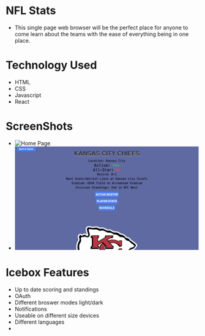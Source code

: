 # NFL Stats
* This single page web browser will be the perfect place for anyone to come learn about the teams with the ease of everything being in one place.
# Technology Used
* HTML
* CSS
* Javascript
* React
# ScreenShots
* ![Home Page](<../Screenshot 2023-09-11 at 9.28.18 AM.png>)
* ![Team Detail Page](<Screenshot 2023-09-11 at 9.28.55 AM.png>)


# Icebox Features
* Up to date scoring and standings
* OAuth
* Different broswer modes light/dark
* Notifications 
* Useable on different size devices
* Different languages
* 
